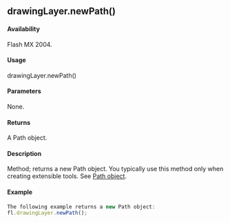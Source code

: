 ## drawingLayer.newPath()

#### Availability

Flash MX 2004.

#### Usage

drawingLayer.newPath()

#### Parameters

None.

#### Returns

A Path object.

#### Description

Method; returns a new Path object. You typically use this method only when creating extensible tools. See [Path object](#!wielmic/developers-animatesdk-docs/test/Path_object/path_summary.md).

#### Example

```javascript
The following example returns a new Path object:
fl.drawingLayer.newPath();

```